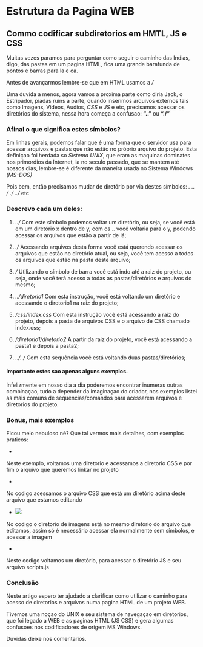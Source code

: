 # Estrutura da Pagina WEB

## Commo codificar subdiretorios em HMTL, JS e CSS

Muitas vezes paramos para perguntar como seguir o caminho das Indias, digo, das pastas em um pagina HTML, fica uma grande barafunda de pontos e barras para la e ca.

Antes de avançarmos lembre-se que em HTML  usamos a */* 

Uma duvida a menos, agora vamos a proxima parte como diria Jack, o Estripador, piadas ruins a parte, 
quando inserimos arquivos externos tais como  Imagens, Videos, Audios, *CSS* e *JS* e etc, precisamos acessar os diretórios do sistema, nessa hora começa a confusao:  **“..”** ou **“./”**

### Afinal o que significa estes símbolos?

Em linhas gerais, podemos falar que é uma forma que o servidor usa para acessar arquivos e pastas que não estão no próprio arquivo do projeto. Esta definiçao foi herdada so *Sistema UNIX*, que eram as maquinas dominates nos primordios da Internet, la no seculo passado, que se mantem até nossos dias, lembre-se é diferente da maneira usada no Sistema Windows *(MS-DOS)*

Pois bem, então precisamos mudar de diretório por via destes símbolos: *.* *..* */* *./* *../* etc


### Descrevo cada um deles:

1. *../*  Com este símbolo podemos voltar um diretório, ou seja, se você está em um diretório x dentro de y, com os .. você voltaria para o y, podendo acessar os arquivos que estão a partir de lá;

2. *./*  Acessando arquivos desta forma você está querendo acessar os arquivos que estão no diretório atual, ou seja, você tem acesso a todos os arquivos que estão na pasta deste arquivo;

3. */*  Utilizando o símbolo de barra você está indo até a raiz do projeto, ou seja, onde você terá acesso a todas as pastas/diretórios e arquivos do mesmo;

4. *../diretorio1*  Com esta instrução, você está voltando um diretório e acessando o diretorio1 na raiz do projeto;

5. */css/index.css*  Com esta instrução você está acessando a raiz do projeto, depois a pasta de arquivos CSS e o arquivo de CSS chamado index.css;

6. */diretorio1/diretorio2*  A partir da raiz do projeto, você está acessando a pasta1 e depois a pasta2;

7. *../../*  Com esta sequência você está voltando duas pastas/diretórios;

#### Importante estes sao apenas alguns exemplos.

Infelizmente em nosso dia a dia poderemos encontrar inumeras outras combinaçao, tudo a depender da imaginaçao do criador, nos exemplos listei as mais comuns de sequências/comandos para acessarem arquivos e diretorios do projeto.

### Bonus, mais exemplos

Ficou meio nebuloso né? Que tal vermos mais detalhes, com exemplos praticos:

- <link rel="stylesheet" type="text/css" href="../CSS/styles.css">
Neste exemplo, voltamos uma diretorio e acessamos a diretorio CSS e por fim o arquivo que queremos linkar no projeto

- <link rel="stylesheet" type="text/css" href="../styles.css">
No codigo acessamos o arquivo CSS que está um diretório acima deste arquivo que estamos editando

- <img class="user-photo" src="img/avatar4.png">
No codigo o diretorio de imagens está no mesmo diretório do arquivo que editamos, assim só é necessário acessar ela normalmente sem símbolos, e acessar a imagem

- <script type="text/javascript" src="../js/scripts.js"></script>
Neste codigo voltamos um diretório, para acessar o diretório JS e seu arquivo scripts.js

### Conclusão

Neste artigo espero ter ajudado a clarificar como utilizar o caminho para acesso de diretorios e arquivos numa pagina HTML de um projeto WEB.

Tivemos uma noçao do UNIX e seu sistema de navegaçao em diretorios, que foi legado a WEB e as paginas HTML (JS CSS) e gera algumas confusoes nos codificadores de origem MS Windows.

Duvidas deixe nos comentarios.